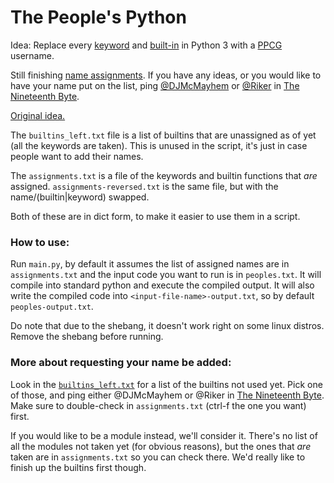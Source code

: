 # The People's Python

Idea: Replace every [keyword](http://www.programiz.com/python-programming/keyword-list) and [built-in](https://docs.python.org/3/library/functions.html) in Python 3 with a [PPCG](https://codegolf.stackexchange.com/) username.

Still finishing [name assignments](https://github.com/DJMcMayhem/ThePeoplesPython/blob/master/assignments.txt). If you have any ideas, or you would like to have your name put on the list, ping [@DJMcMayhem](http://codegolf.stackexchange.com/users/31716/) or [@Riker](http://codegolf.stackexchange.com/users/46271/riker) in [The Nineteenth Byte](chat.stackexchange.com/rooms/240/the-nineteenth-byte).

[Original idea.](https://chat.stackexchange.com/transcript/message/30148665#30148665)

The `builtins_left.txt` file is a list of builtins that are unassigned as of yet (all the keywords are taken).  This is unused in the script, it's just in case people want to add their names.

The `assignments.txt` is a file of the keywords and builtin functions that _are_ assigned.  `assignments-reversed.txt` is the same file, but with the name/(builtin|keyword) swapped.

Both of these are in dict form, to make it easier to use them in a script.

### How to use:

Run `main.py`, by default it assumes the list of assigned names are in `assignments.txt` and the input code you want to run is in `peoples.txt`. It will compile into standard python and execute the compiled output. It will also write the compiled code into `<input-file-name>-output.txt`, so by default `peoples-output.txt`.


Do note that due to the shebang, it doesn't work right on some linux distros. Remove the shebang before running.



### More about requesting your name be added:

Look in the [`builtins_left.txt`](https://github.com/DJMcMayhem/ThePeoplesPython/blob/master/builtins_left.txt) for a list of the builtins not used yet.  Pick one of those, and ping either @DJMcMayhem or @Riker in [The Nineteenth Byte](chat.stackexchange.com/rooms/240/the-nineteenth-byte).  Make sure to double-check in `assignments.txt` (ctrl-f the one you  want) first.

If you would like to be a module instead, we'll consider it.  There's no list of all the modules not taken yet (for obvious reasons), but the ones that _are_ taken are in `assignments.txt` so you can check there.  We'd really like to finish up the builtins first though.
